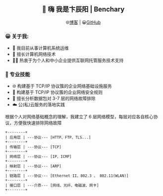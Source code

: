 <h2 align="center">👋 嗨 我是卞辰阳 | Benchary</h2>
<p align="center">
  🌐<a href="https://kaokit.com/">博客</a> | 
  😀<a href="https://github.com/Benchary">GitHub</a> 
</p>
  
<!--
**beercrab/beercrab** is a ✨ _special_ ✨ repository because its `README.md` (this file) appears on your GitHub profile.
-->

### 😀 关于我:

- 💼 我目前从事计算机系统运维
- 🔭 擅长计算机网络技术
- 👨‍💻 热衷于为个人和中小企业提供互联网托管服务技术支持

### 🧰 专业技能

- 🌐 构建基于 TCP/IP 协议簇的企业网络基础设施服务
- 🚧 构建基于 TCP/IP 协议簇的企业网络安全规则
- 🔎 擅长分析数据包对 3-7 层的网络故障排除
- ☁️ 公(私)云服务的落地实践

根据个人对网络基础概念的理解，我建立了 6 层网络模型，每层对应各自核心协议，方便我快速排除网络故障

```
+--------+
| 应用层 | ---协议--- [HTTP、FTP、TLS...]
+--------+
| 传输层 | ---协议--- [TCP]
+--------+
| 网络层 | ---协议--- [IP、ICMP]
+--------+
| 映射层 | ---协议--- [ARP]
+--------+ 
| 链路层 | ---协议--- [Ethernet II、802.3 、 802.11(WLAN)] 
+--------+
| 接口层 | ---介质--- [网线、光纤、电磁波、网卡]
+--------+                            
```























